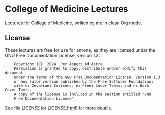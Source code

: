 # College of Medicine Lectures
Lectures for College of Medicine, written by me in clean Org mode.

## License
These lectures are free for use for anyone, as they are licensed under the GNU Free Documentation License, version 1.3:

```
    Copyright (C)  2024  Per Aspera Ad Astra.
    Permission is granted to copy, distribute and/or modify this document
    under the terms of the GNU Free Documentation License, Version 1.3
    or any later version published by the Free Software Foundation;
    with no Invariant Sections, no Front-Cover Texts, and no Back-Cover Texts.
    A copy of the license is included in the section entitled "GNU
    Free Documentation License".

```

See file [LICENSE](./LICENSE) (or [LICENSE.html](./LICENSE.html)) for more details.


